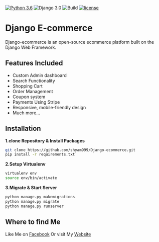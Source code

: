 [![Python 3.6](https://img.shields.io/badge/python-3.6-yellow.svg)](https://www.python.org/downloads/release/python-360/)
![Django 3.0](https://img.shields.io/badge/Django-3.0-green.svg)
![Build](https://github.com/shyam999/Django-ecommerce/workflows/Build/badge.svg?branch=master)
[![license](https://img.shields.io/github/license/DAVFoundation/captain-n3m0.svg?style=flat-square)](https://github.com/shyam999/django-ecommerce/blob/master/LICENSE)
# Django E-commerce
Django-ecommerce is an open-source ecommerce platform built on the Django Web Framework.
## Features Included
- Custom Admin dashboard
- Search Functionality
- Shopping Cart
- Order Management
- Coupon system
- Payments Using Stripe
- Responsive, mobile-friendly design
- Much more...

## Installation

**1.clone Repository & Install Packages**
```sh
git clone https://github.com/shyam999/Django-ecommerce.git
pip install -r requirements.txt
```
**2.Setup Virtualenv**
```sh
virtualenv env
source env/bin/activate
```
**3.Migrate & Start Server**
```sh
python manage.py makemigrations
python manage.py migrate
python manage.py runserver
```

## Where to find Me
Like Me on [Facebook](https://www.facebook.com/shyam333445/)
Or visit My [Website](https://shyam999.github.io)
